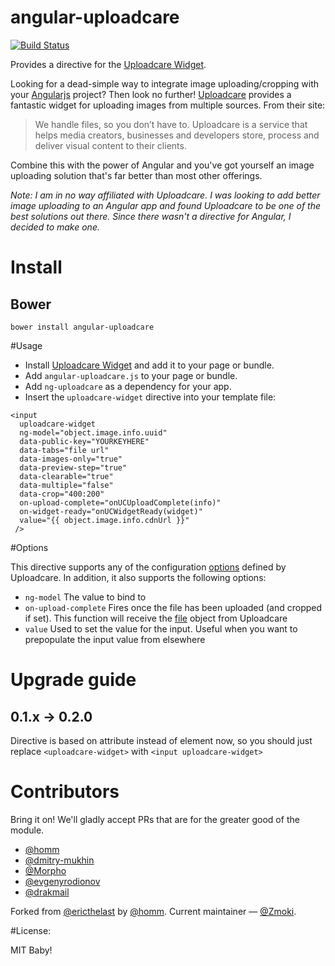 angular-uploadcare
==================

[![Build Status](https://travis-ci.org/uploadcare/angular-uploadcare.svg?branch=master)](https://travis-ci.org/uploadcare/angular-uploadcare)

Provides a directive for the [Uploadcare Widget](https://uploadcare.com/documentation/widget/).

Looking for a dead-simple way to integrate image uploading/cropping with your [Angularjs](http://angularjs.org) project? Then look no further! [Uploadcare](https://uploadcare.com) provides a fantastic widget for uploading images from multiple sources.  From their site:

>We handle files, so you don’t have to.
>Uploadcare is a service that helps media creators,
>businesses and developers store, process
>and deliver visual content to their clients.

Combine this with the power of Angular and you've got yourself an image uploading solution that's far better than most other offerings.

*Note: I am in no way affiliated with Uploadcare. I was looking to add better image uploading to an Angular app and found Uploadcare to be one of the best solutions out there. Since there wasn't a directive for Angular, I decided to make one.*

# Install

## Bower

```
bower install angular-uploadcare
```

#Usage

* Install [Uploadcare Widget](https://uploadcare.com/documentation/widget/) and add it to your page or bundle.
* Add `angular-uploadcare.js` to your page or bundle.
* Add `ng-uploadcare` as a dependency for your app.
* Insert the `uploadcare-widget` directive into your template file:
```
<input
  uploadcare-widget
  ng-model="object.image.info.uuid"
  data-public-key="YOURKEYHERE"
  data-tabs="file url"
  data-images-only="true"
  data-preview-step="true"
  data-clearable="true"
  data-multiple="false"
  data-crop="400:200"
  on-upload-complete="onUCUploadComplete(info)"
  on-widget-ready="onUCWidgetReady(widget)"
  value="{{ object.image.info.cdnUrl }}"
 />
 ```

#Options

This directive supports any of the configuration [options](https://uploadcare.com/documentation/widget/#configuration) defined by Uploadcare. In addition, it also supports the following options:

- `ng-model` The value to bind to
- `on-upload-complete` Fires once the file has been uploaded (and cropped if set). This function will receive the [file](https://uploadcare.com/documentation/javascript_api/#file) object from Uploadcare
- `value` Used to set the value for the input. Useful when you want to prepopulate the input value from elsewhere

# Upgrade guide

## 0.1.x -> 0.2.0

Directive is based on attribute instead of element now, so you should just replace `<uploadcare-widget>` with `<input uploadcare-widget>`

# Contributors
Bring it on! We'll gladly accept PRs that are for the greater good of the module.

* [@homm](https://github.com/homm)
* [@dmitry-mukhin](https://github.com/dmitry-mukhin)
* [@Morpho](https://github.com/Morpho)
* [@evgenyrodionov](https://github.com/evgenyrodionov)
* [@drakmail](https://github.com/drakmail)

Forked from [@ericthelast](https://github.com/ericthelast)
by [@homm](https://github.com/homm). Current maintainer — 
[@Zmoki](https://github.com/Zmoki).

#License:

MIT Baby!
